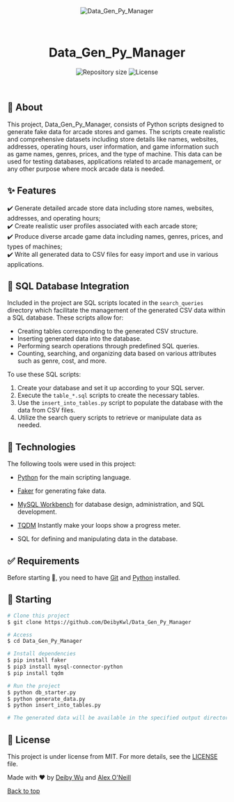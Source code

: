 <div align="center" id="top"> 
  <img src="./.github/app.gif" alt="Data_Gen_Py_Manager" />

  &#xa0;

  <!-- <a href="https://data_gen_py_manager.netlify.app">Demo</a> -->
</div>

<h1 align="center">Data_Gen_Py_Manager</h1>

<p align="center">

  <img alt="Repository size" src="https://img.shields.io/github/repo-size/DeibyKwl/Data_Gen_Py_Manager?color=56BEB8">

  <img alt="License" src="https://img.shields.io/github/license/DeibyKwl/Data_Gen_Py_Manager?color=56BEB8">
</p>

<br>

## :dart: About ##

This project, Data_Gen_Py_Manager, consists of Python scripts designed to generate fake data for arcade stores and games. The scripts create realistic and comprehensive datasets including store details like names, websites, addresses, operating hours, user information, and game information such as game names, genres, prices, and the type of machine. This data can be used for testing databases, applications related to arcade management, or any other purpose where mock arcade data is needed.

## :sparkles: Features ##

:heavy_check_mark: Generate detailed arcade store data including store names, websites, addresses, and operating hours;\
:heavy_check_mark: Create realistic user profiles associated with each arcade store;\
:heavy_check_mark: Produce diverse arcade game data including names, genres, prices, and types of machines;\
:heavy_check_mark: Write all generated data to CSV files for easy import and use in various applications.

## :wrench: SQL Database Integration ##

Included in the project are SQL scripts located in the `search_queries` directory which facilitate the management of the generated CSV data within a SQL database. These scripts allow for:

- Creating tables corresponding to the generated CSV structure.
- Inserting generated data into the database.
- Performing search operations through predefined SQL queries.
- Counting, searching, and organizing data based on various attributes such as genre, cost, and more.

To use these SQL scripts:

1. Create your database and set it up according to your SQL server.
2. Execute the `table_*.sql` scripts to create the necessary tables.
3. Use the `insert_into_tables.py` script to populate the database with the data from CSV files.
4. Utilize the search query scripts to retrieve or manipulate data as needed.

## :rocket: Technologies ##

The following tools were used in this project:


- [Python](https://www.python.org/) for the main scripting language.
- [Faker](https://faker.readthedocs.io/en/master/) for generating fake data.
- [MySQL Workbench](https://www.mysql.com/products/workbench/) for database design, administration, and SQL development.
- [TQDM](https://github.com/tqdm/tqdm/) Instantly make your loops show a progress meter.

- SQL for defining and manipulating data in the database.

## :white_check_mark: Requirements ##

Before starting :checkered_flag:, you need to have [Git](https://git-scm.com) and [Python](https://www.python.org/) installed.

## :checkered_flag: Starting ##

```bash
# Clone this project
$ git clone https://github.com/DeibyKwl/Data_Gen_Py_Manager

# Access
$ cd Data_Gen_Py_Manager

# Install dependencies
$ pip install faker
$ pip3 install mysql-connector-python
$ pip install tqdm

# Run the project
$ python db_starter.py
$ python generate_data.py
$ python insert_into_tables.py

# The generated data will be available in the specified output directories
```

## :memo: License ##

This project is under license from MIT. For more details, see the [LICENSE](LICENSE.md) file.

Made with :heart: by <a href="https://github.com/DeibyKwl" target="_blank">Deiby Wu</a> and <a href="https://github.com/alexo75" target="_blank">Alex O'Neill</a>

<a href="#top">Back to top</a>
